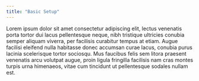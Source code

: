 ```yaml
---
title: "Basic Setup"
---
```


Lorem ipsum dolor sit amet consectetur adipiscing elit, lectus venenatis porta tortor dui lacus pellentesque neque, nibh tristique ultricies conubia semper aliquam viverra, per facilisis curabitur tempus at etiam. Augue facilisi eleifend nulla habitasse donec accumsan curae lacus, conubia purus lacinia scelerisque tortor sociosqu. Mus faucibus felis sem litora praesent venenatis arcu volutpat augue, proin ligula fringilla facilisis nam cras montes turpis urna himenaeos, vitae cum tincidunt ut pellentesque sodales nullam est.